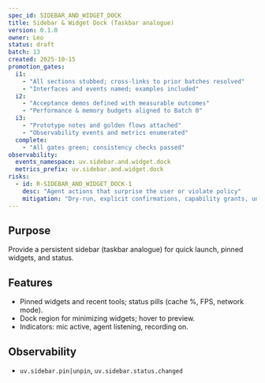 ```yaml
---
spec_id: SIDEBAR_AND_WIDGET_DOCK
title: Sidebar & Widget Dock (Taskbar analogue)
version: 0.1.0
owner: Leo
status: draft
batch: 13
created: 2025-10-15
promotion_gates:
  i1:
    - "All sections stubbed; cross-links to prior batches resolved"
    - "Interfaces and events named; examples included"
  i2:
    - "Acceptance demos defined with measurable outcomes"
    - "Performance & memory budgets aligned to Batch 0"
  i3:
    - "Prototype notes and golden flows attached"
    - "Observability events and metrics enumerated"
  complete:
    - "All gates green; consistency checks passed"
observability:
  events_namespace: uv.sidebar.and.widget.dock
  metrics_prefix: uv.sidebar.and.widget.dock
risks:
  - id: R-SIDEBAR_AND_WIDGET_DOCK-1
    desc: "Agent actions that surprise the user or violate policy"
    mitigation: "Dry-run, explicit confirmations, capability grants, undo-first policy"
---
```


## Purpose
Provide a persistent sidebar (taskbar analogue) for quick launch, pinned widgets, and status.

## Features
- Pinned widgets and recent tools; status pills (cache %, FPS, network mode).
- Dock region for minimizing widgets; hover to preview.
- Indicators: mic active, agent listening, recording on.

## Observability
- `uv.sidebar.pin|unpin`, `uv.sidebar.status.changed`
